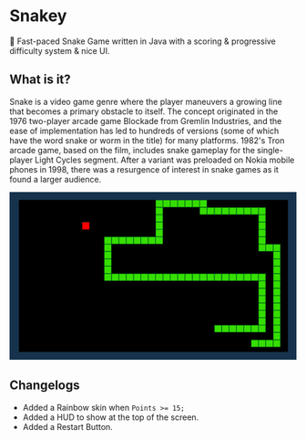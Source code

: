 # Snakey
🐍 Fast-paced Snake Game written in Java with a scoring & progressive difficulty system & nice UI.

## What is it?
Snake is a video game genre where the player maneuvers a growing line that becomes a primary obstacle to itself. The concept originated in the 1976 two-player arcade game Blockade from Gremlin Industries, and the ease of implementation has led to hundreds of versions (some of which have the word snake or worm in the title) for many platforms. 1982's Tron arcade game, based on the film, includes snake gameplay for the single-player Light Cycles segment. After a variant was preloaded on Nokia mobile phones in 1998, there was a resurgence of interest in snake games as it found a larger audience.

<img src="https://raw.githubusercontent.com/xShamir/Snakey/master/snake_game.png">

## Changelogs
- Added a Rainbow skin when ```Points >= 15;```
- Added a HUD to show at the top of the screen.
- Added a Restart Button.

